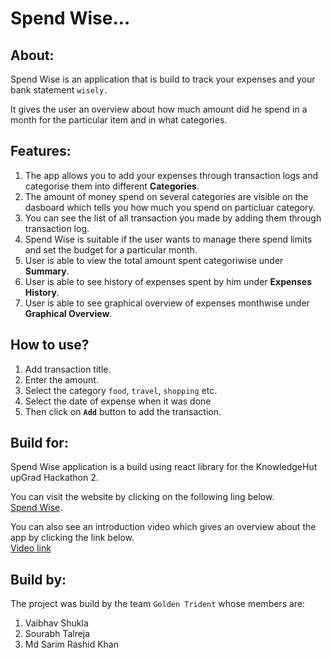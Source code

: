 # Spend Wise...

## About:
Spend Wise is an application that is build to track your expenses and your bank statement `wisely.`

It gives the user an overview about how much amount did he spend in a month for the particular item and in what categories.

## Features:
1. The app allows you to add your expenses through transaction logs and categorise them into different **Categories**.
2. The amount of money spend on several categories are visible on the dasboard which tells you how much you spend on particluar category.
3. You can see the list of all transaction you made by adding them through transaction log.
4. Spend Wise is suitable if the user wants to manage there spend limits and set the budget for a particular month.
5. User is able to view the total amount spent categoriwise under **Summary**.
6. User is able to see history of expenses spent by him under **Expenses History**.
6. User is able to see graphical overview of expenses monthwise under **Graphical Overview**.

## How to use?
1. Add transaction title.
2. Enter the amount.
3. Select the category `food`, `travel`, `shopping` etc.
4. Select the date of expense when it was done
5. Then click on **`Add`** button to add the transaction.

## Build for:
Spend Wise application is a build using react library for the KnowledgeHut upGrad Hackathon 2.

You can visit the website by clicking on the following ling below.  
[Spend Wise](spendwise-fv2n.onrender.com/).

You can also see an introduction video which gives an overview about the app by clicking the link below.  
[Video link]()

## Build by:

The project was build by the team `Golden Trident` whose members are:  
1. Vaibhav Shukla
2. Sourabh Talreja
3. Md Sarim Rashid Khan